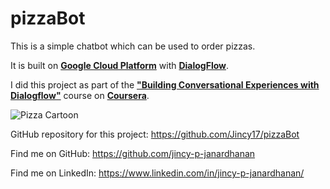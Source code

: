# pizzaBot
This is a simple chatbot which can be used to order pizzas. 

It is built on [**Google Cloud Platform**](https://cloud.google.com) with [**DialogFlow**](https://dialogflow.com).

I did this project as part of the [**"Building Conversational Experiences with Dialogflow"**](https://www.coursera.org/learn/conversational-experiences-dialogflow) course on [**Coursera**](https://www.coursera.org).


![Pizza Cartoon](https://images.vexels.com/media/users/3/197251/isolated/lists/6cfbab7e0350f9ed97967c04f2619d97-cute-chef-with-pizza.png)

GitHub repository for this project: https://github.com/Jincy17/pizzaBot

Find me on GitHub: https://github.com/jincy-p-janardhanan

Find me on LinkedIn: https://www.linkedin.com/in/jincy-p-janardhanan/

